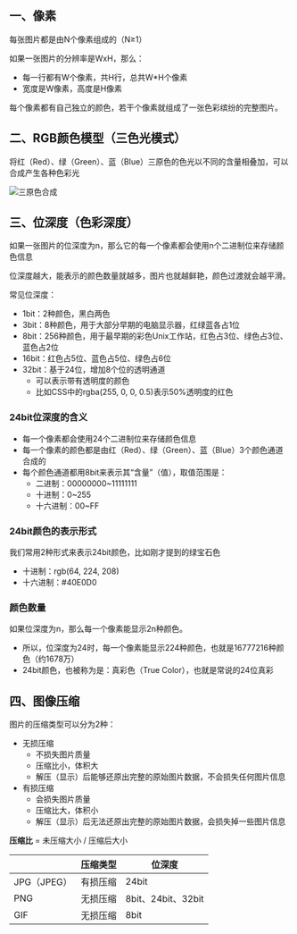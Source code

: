 ## 一、像素

每张图片都是由N个像素组成的（N≥1）

如果一张图片的分辨率是WxH，那么：

- 每一行都有W个像素，共H行，总共W*H个像素
- 宽度是W像素，高度是H像素

每个像素都有自己独立的颜色，若干个像素就组成了一张色彩缤纷的完整图片。

## 二、RGB颜色模型（三色光模式）

将红（Red）、绿（Green）、蓝（Blue）三原色的色光以不同的含量相叠加，可以合成产生各种色彩光

![三原色合成](http://xingyajie.oss-cn-hangzhou.aliyuncs.com/uPic/497279-20210301182807299-1567553861.png)

## 三、位深度（色彩深度）

如果一张图片的位深度为n，那么它的每一个像素都会使用n个二进制位来存储颜色信息

位深度越大，能表示的颜色数量就越多，图片也就越鲜艳，颜色过渡就会越平滑。

常见位深度：

- 1bit：2种颜色，黑白两色
- 3bit：8种颜色，用于大部分早期的电脑显示器，红绿蓝各占1位
- 8bit：256种颜色，用于最早期的彩色Unix工作站，红色占3位、绿色占3位、蓝色占2位
- 16bit：红色占5位、蓝色占5位、绿色占6位
- 32bit：基于24位，增加8个位的透明通道
  - 可以表示带有透明度的颜色
  - 比如CSS中的rgba(255, 0, 0, 0.5)表示50%透明度的红色

### 24bit位深度的含义

- 每一个像素都会使用24个二进制位来存储颜色信息
- 每一个像素的颜色都是由红（Red）、绿（Green）、蓝（Blue）3个颜色通道合成的
- 每个颜色通道都用8bit来表示其“含量”（值），取值范围是：
  - 二进制：00000000~11111111
  - 十进制：0~255
  - 十六进制：00~FF

### 24bit颜色的表示形式

我们常用2种形式来表示24bit颜色，比如刚才提到的绿宝石色

- 十进制：rgb(64, 224, 208)
- 十六进制：#40E0D0

### 颜色数量

如果位深度为n，那么每一个像素能显示2n种颜色。

- 所以，位深度为24时，每一个像素能显示224种颜色，也就是16777216种颜色（约1678万）
- 24bit颜色，也被称为是：真彩色（True Color），也就是常说的24位真彩

## 四、图像压缩

图片的压缩类型可以分为2种：

- 无损压缩
  - 不损失图片质量
  - 压缩比小，体积大
  - 解压（显示）后能够还原出完整的原始图片数据，不会损失任何图片信息
- 有损压缩
  - 会损失图片质量
  - 压缩比大，体积小
  - 解压（显示）后无法还原出完整的原始图片数据，会损失掉一些图片信息

**压缩比** = 未压缩大小 / 压缩后大小

|             | 压缩类型 | 位深度             |
| ----------- | -------- | ------------------ |
| JPG（JPEG） | 有损压缩 | 24bit              |
| PNG         | 无损压缩 | 8bit、24bit、32bit |
| GIF         | 无损压缩 | 8bit               |


